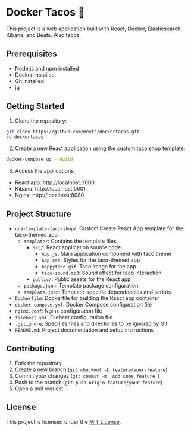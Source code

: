 # Docker Tacos 🌮

This project is a web application built with React, Docker, Elasticsearch, Kibana, and Beats. Also tacos.

## Prerequisites

- Node.js and npm installed
- Docker installed
- Git installed
- jq
## Getting Started

1. Clone the repository:
```bash
git clone https://github.com/meefs/dockertacos.git
cd dockertacos
```

2. Create a new React application using the custom taco shop template:
```bash
docker-compose up --build
```

3. Access the applications:
- React app: http://localhost:3000
- Kibana: http://localhost:5601
- Nginx: http://localhost:8080

## Project Structure

- `cra-template-taco-shop/`: Custom Create React App template for the taco-themed app
  - `template/`: Contains the template files
    - `src/`: React application source code
      - `App.js`: Main application component with taco theme
      - `App.css`: Styles for the taco-themed app
      - `happytaco.gif`: Taco image for the app
      - `taco-sound.mp3`: Sound effect for taco interaction
    - `public/`: Public assets for the React app
  - `package.json`: Template package configuration
  - `template.json`: Template-specific dependencies and scripts
- `Dockerfile`: Dockerfile for building the React app container
- `docker-compose.yml`: Docker Compose configuration file
- `nginx.conf`: Nginx configuration file
- `filebeat.yml`: Filebeat configuration file
- `.gitignore`: Specifies files and directories to be ignored by Git
- `README.md`: Project documentation and setup instructions

## Contributing

1. Fork the repository
2. Create a new branch (`git checkout -b feature/your-feature`)
3. Commit your changes (`git commit -m 'Add some feature'`)
4. Push to the branch (`git push origin feature/your-feature`)
5. Open a pull request

## License

This project is licensed under the [MIT License](LICENSE).